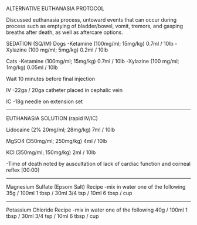 ALTERNATIVE EUTHANASIA PROTOCOL

Discussed euthanasia process, untoward events that can occur during process such as emptying of bladder/bowel, vomit, tremors, and gasping breaths after death, as well as aftercare options.

SEDATION (SQ/IM)
Dogs
-Ketamine (100mg/ml; 15mg/kg) 		0.7ml / 10lb
-Xylazine (100 mg/ml; 5mg/kg) 		0.2ml / 10lb

Cats
-Ketamine (100mg/ml; 15mg/kg) 		0.7ml / 10lb
-Xylazine (100 mg/ml; 1mg/kg) 		0.05ml / 10lb

Wait 10 minutes before final injection

IV
-22ga / 20ga catheter placed in cephalic vein

IC
-18g needle on extension set
- - - - - - - - - - - - - - - - - - - - - - - - - - - -

EUTHANASIA SOLUTION (rapid IV/IC)

Lidocaine (2% 20mg/ml; 28mg/kg) 	7ml / 10lb

MgSO4 (350mg/ml; 250mg/kg)		4ml / 10lb

KCl (350mg/ml; 150mg/kg)		2ml / 10lb

-Time of death noted by auscultation of lack of cardiac function and corneal reflex [00:00]

- - - - - - - - - - - - - - - - - - - - - - - - - - - -

Magnesium Sulfate (Epsom Salt) Recipe
-mix in water one of the following
35g / 100ml
1 tbsp / 30ml
3/4 tsp / 10ml
6 tbsp / cup

- - - - - - - - - - - - - - - - - - - - - - - - - - - -

Potassium Chloride Recipe
-mix in water one of the following
40g / 100ml
1 tbsp / 30ml
3/4 tsp / 10ml
6 tbsp / cup